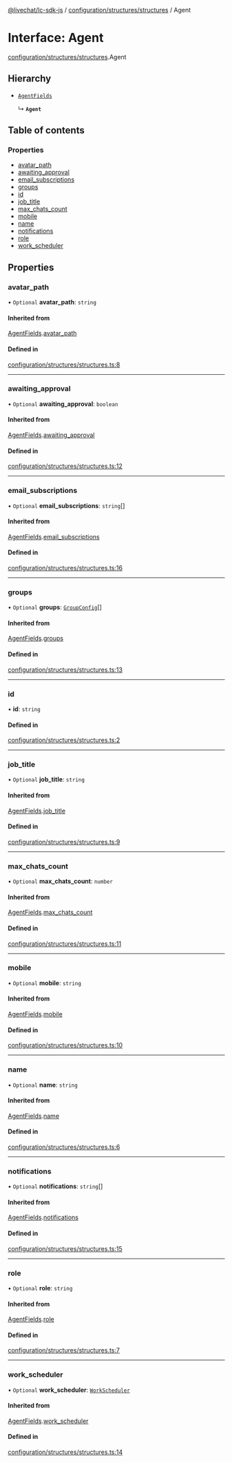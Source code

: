 [@livechat/lc-sdk-js](../README.md) / [configuration/structures/structures](../modules/configuration_structures_structures.md) / Agent

# Interface: Agent

[configuration/structures/structures](../modules/configuration_structures_structures.md).Agent

## Hierarchy

- [`AgentFields`](configuration_structures_structures.AgentFields.md)

  ↳ **`Agent`**

## Table of contents

### Properties

- [avatar\_path](configuration_structures_structures.Agent.md#avatar_path)
- [awaiting\_approval](configuration_structures_structures.Agent.md#awaiting_approval)
- [email\_subscriptions](configuration_structures_structures.Agent.md#email_subscriptions)
- [groups](configuration_structures_structures.Agent.md#groups)
- [id](configuration_structures_structures.Agent.md#id)
- [job\_title](configuration_structures_structures.Agent.md#job_title)
- [max\_chats\_count](configuration_structures_structures.Agent.md#max_chats_count)
- [mobile](configuration_structures_structures.Agent.md#mobile)
- [name](configuration_structures_structures.Agent.md#name)
- [notifications](configuration_structures_structures.Agent.md#notifications)
- [role](configuration_structures_structures.Agent.md#role)
- [work\_scheduler](configuration_structures_structures.Agent.md#work_scheduler)

## Properties

### avatar\_path

• `Optional` **avatar\_path**: `string`

#### Inherited from

[AgentFields](configuration_structures_structures.AgentFields.md).[avatar_path](configuration_structures_structures.AgentFields.md#avatar_path)

#### Defined in

[configuration/structures/structures.ts:8](https://github.com/livechat/lc-sdk-js/blob/d267eeb/src/configuration/structures/structures.ts#L8)

___

### awaiting\_approval

• `Optional` **awaiting\_approval**: `boolean`

#### Inherited from

[AgentFields](configuration_structures_structures.AgentFields.md).[awaiting_approval](configuration_structures_structures.AgentFields.md#awaiting_approval)

#### Defined in

[configuration/structures/structures.ts:12](https://github.com/livechat/lc-sdk-js/blob/d267eeb/src/configuration/structures/structures.ts#L12)

___

### email\_subscriptions

• `Optional` **email\_subscriptions**: `string`[]

#### Inherited from

[AgentFields](configuration_structures_structures.AgentFields.md).[email_subscriptions](configuration_structures_structures.AgentFields.md#email_subscriptions)

#### Defined in

[configuration/structures/structures.ts:16](https://github.com/livechat/lc-sdk-js/blob/d267eeb/src/configuration/structures/structures.ts#L16)

___

### groups

• `Optional` **groups**: [`GroupConfig`](configuration_structures_structures.GroupConfig.md)[]

#### Inherited from

[AgentFields](configuration_structures_structures.AgentFields.md).[groups](configuration_structures_structures.AgentFields.md#groups)

#### Defined in

[configuration/structures/structures.ts:13](https://github.com/livechat/lc-sdk-js/blob/d267eeb/src/configuration/structures/structures.ts#L13)

___

### id

• **id**: `string`

#### Defined in

[configuration/structures/structures.ts:2](https://github.com/livechat/lc-sdk-js/blob/d267eeb/src/configuration/structures/structures.ts#L2)

___

### job\_title

• `Optional` **job\_title**: `string`

#### Inherited from

[AgentFields](configuration_structures_structures.AgentFields.md).[job_title](configuration_structures_structures.AgentFields.md#job_title)

#### Defined in

[configuration/structures/structures.ts:9](https://github.com/livechat/lc-sdk-js/blob/d267eeb/src/configuration/structures/structures.ts#L9)

___

### max\_chats\_count

• `Optional` **max\_chats\_count**: `number`

#### Inherited from

[AgentFields](configuration_structures_structures.AgentFields.md).[max_chats_count](configuration_structures_structures.AgentFields.md#max_chats_count)

#### Defined in

[configuration/structures/structures.ts:11](https://github.com/livechat/lc-sdk-js/blob/d267eeb/src/configuration/structures/structures.ts#L11)

___

### mobile

• `Optional` **mobile**: `string`

#### Inherited from

[AgentFields](configuration_structures_structures.AgentFields.md).[mobile](configuration_structures_structures.AgentFields.md#mobile)

#### Defined in

[configuration/structures/structures.ts:10](https://github.com/livechat/lc-sdk-js/blob/d267eeb/src/configuration/structures/structures.ts#L10)

___

### name

• `Optional` **name**: `string`

#### Inherited from

[AgentFields](configuration_structures_structures.AgentFields.md).[name](configuration_structures_structures.AgentFields.md#name)

#### Defined in

[configuration/structures/structures.ts:6](https://github.com/livechat/lc-sdk-js/blob/d267eeb/src/configuration/structures/structures.ts#L6)

___

### notifications

• `Optional` **notifications**: `string`[]

#### Inherited from

[AgentFields](configuration_structures_structures.AgentFields.md).[notifications](configuration_structures_structures.AgentFields.md#notifications)

#### Defined in

[configuration/structures/structures.ts:15](https://github.com/livechat/lc-sdk-js/blob/d267eeb/src/configuration/structures/structures.ts#L15)

___

### role

• `Optional` **role**: `string`

#### Inherited from

[AgentFields](configuration_structures_structures.AgentFields.md).[role](configuration_structures_structures.AgentFields.md#role)

#### Defined in

[configuration/structures/structures.ts:7](https://github.com/livechat/lc-sdk-js/blob/d267eeb/src/configuration/structures/structures.ts#L7)

___

### work\_scheduler

• `Optional` **work\_scheduler**: [`WorkScheduler`](configuration_structures_structures.WorkScheduler.md)

#### Inherited from

[AgentFields](configuration_structures_structures.AgentFields.md).[work_scheduler](configuration_structures_structures.AgentFields.md#work_scheduler)

#### Defined in

[configuration/structures/structures.ts:14](https://github.com/livechat/lc-sdk-js/blob/d267eeb/src/configuration/structures/structures.ts#L14)
